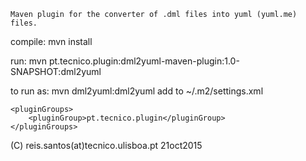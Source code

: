 
	Maven plugin for the converter of .dml files into yuml (yuml.me) files.

compile: mvn install

run: mvn pt.tecnico.plugin:dml2yuml-maven-plugin:1.0-SNAPSHOT:dml2yuml

to run as: mvn dml2yuml:dml2yuml
add to ~/.m2/settings.xml

	<pluginGroups>
		<pluginGroup>pt.tecnico.plugin</pluginGroup>
	</pluginGroups>

(C) reis.santos(at)tecnico.ulisboa.pt 21oct2015
